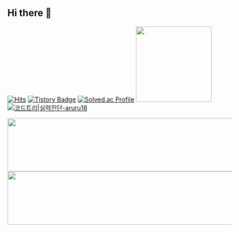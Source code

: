 ## Hi there 👋

<!--
**Ukj0ng/Ukj0ng** is a ✨ _special_ ✨ repository because its `README.md` (this file) appears on your GitHub profile.

Here are some ideas to get you started:

- 🔭 I’m currently working on ...
- 🌱 I’m currently learning ...
- 👯 I’m looking to collaborate on ...
- 🤔 I’m looking for help with ...
- 💬 Ask me about ...
- 📫 How to reach me: ...
- 😄 Pronouns: ...
- ⚡ Fun fact: ...
-->
[![Hits](https://hits.seeyoufarm.com/api/count/incr/badge.svg?url=https%3A%2F%2Fgithub.com%2Fukj0ng%2Fhit-counter&count_bg=%2379C83D&title_bg=%23555555&icon=&icon_color=%23E7E7E7&title=hits&edge_flat=false)](https://hits.seeyoufarm.com)
[![Tistory Badge](https://img.shields.io/badge/Tech%20Blog-555263?style=flat&logoColor=white)]("https://ukj0ng.tistory.com/)
[![Solved.ac Profile](http://mazassumnida.wtf/api/v2/generate_badge?boj=aruru18)](https://solved.ac/aruru18/)
<img src="https://github-readme-stats.vercel.app/api?username=Ukj0ng&show_icons=true&theme=radical" height="170">
[![코드트리|실력진단-aruru18](https://banner.codetree.ai/v1/banner/aruru18)](https://www.codetree.ai/profiles/aruru18)

<a href="https://www.gitanimals.org/en_US?utm_medium=image&utm_source=Ukj0ng&utm_content=line">
  <img
    src="https://render.gitanimals.org/lines/Ukj0ng?pet-id=687913987591719046"
    width="600"
    height="120"
  />
</a>


<a href="https://www.gitanimals.org/en_US?utm_medium=image&utm_source=Ukj0ng&utm_content=line">
  <img
    src="https://render.gitanimals.org/lines/Ukj0ng?pet-id=687913988707411991"
    width="600"
    height="120"
  />
</a>
